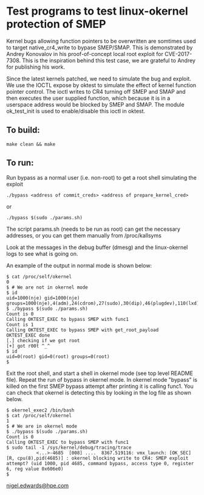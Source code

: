 # Test programs to test linux-okernel protection of SMEP

Kernel bugs allowing function pointers to be overwritten are somtimes
used to target native_cr4_write to bypase SMEP/SMAP. This is
demonstrated by Andrey Konovalov in his proof-of-concept local root
exploit for CVE-2017-7308. This is the inspiration behind this test
case, we are grateful to Andrey for publishing his work.

Since the latest kernels patched, we need to simulate the bug and exploit.
We use the IOCTL expose by oktest to simulate the effect of kernel
function pointer control. The ioctl writes to CR4 turning off SMEP and
SMAP and then executes the user supplied function, which because it is
in a userspace address would be blocked by SMEP and SMAP. The module
ok_test_init is used to enable/disable this ioctl in oktest.

## To build:

`make clean && make`

## To run:

Run bypass as a normal user (i.e. non-root) to get a root shell
simulating the exploit

`./bypass <address of commit_creds> <address of prepare_kernel_cred>`

or

`./bypass $(sudo ./params.sh)`

The script params.sh (needs to be run as root) can get the necessary
addresses, or you can get them manually from /proc/kallsyms


Look at the messages in the debug buffer (dmesg) and the linux-okernel
logs to see what is going on.

An example of the output in normal mode is shown below:
```
$ cat /proc/self/okernel
0
$ # We are not in okernel mode
$ id
uid=1000(nje) gid=1000(nje) groups=1000(nje),4(adm),24(cdrom),27(sudo),30(dip),46(plugdev),110(lxd),115(lpadmin),116(sambashare),129(docker)
$ ./bypass $(sudo ./params.sh)
Count is 0
Calling OKTEST_EXEC to bypass SMEP with func1
Count is 1
Calling OKTEST_EXEC to bypass SMEP with get_root_payload
OKTEST_EXEC done
[.] checking if we got root
[+] got r00t ^_^
$ id
uid=0(root) gid=0(root) groups=0(root)
$
```

Exit the root shell, and start a shell in okernel mode (see top level
README file). Repeat the run of bypass in okernel mode. In okernel
mode "bypass" is killed on the first SMEP bypass attempt after
printing it is calling func1. You can check that okernel is detecting
this by looking in the log file as shown below.

```
$ okernel_exec2 /bin/bash
$ cat /proc/self/okernel
1
$ # We are in okernel mode
$ ./bypass $(sudo ./params.sh)
Count is 0
Calling OKTEST_EXEC to bypass SMEP with func1
$ sudo tail -1 /sys/kernel/debug/tracing/trace
           <...>-4685  [008] ....  8367.519116: vmx_launch: [OK_SEC] [R, cpu(8),pid(4685)] : okernel blocking write to CR4: SMEP exploit attempt? (uid 1000, pid 4685, command bypass, access type 0, register 6, reg value 0x606e0)
$
```

nigel.edwards@hpe.com
